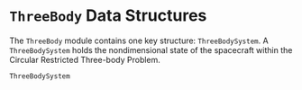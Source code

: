 # `ThreeBody` Data Structures

The `ThreeBody` module contains one key structure: `ThreeBodySystem`. A `ThreeBodySystem` holds the 
nondimensional state of the spacecraft within the Circular Restricted Three-body Problem.

```@docs
ThreeBodySystem
```
